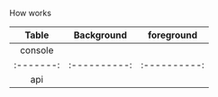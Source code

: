 How works

|  Table  | Background | foreground |
|:-------:|:----------:|:----------:|
| console |            |            |
|:-------:|:----------:|:----------:|
|   api   |            |            |
